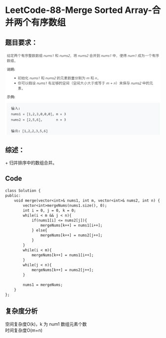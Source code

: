# LeetCode-88-Merge Sorted Array-合并两个有序数组

## 题目要求：
![avatar](https://github.com/JakeChanFangZiyuan20/MyLeetCode/blob/master/img/88.png)

## 综述：  
\+ 归并排序中的数组合并。

## Code
```
class Solution {
public:
    void merge(vector<int>& nums1, int m, vector<int>& nums2, int n) {
        vector<int>mergeNums(nums1.size(), 0);
        int i = 0, j = 0, k = 0;
        while(i < m && j < n){
            if(nums1[i] <= nums2[j]){
                mergeNums[k++] = nums1[i++];
            } else{
                mergeNums[k++] = nums2[j++];
            }
        }
        while(i < m){
            mergeNums[k++] = nums1[i++];
        }
        while(j < n){
            mergeNums[k++] = nums2[j++];
        }

        nums1 = mergeNums;
    }
};
```


## 复杂度分析
空间复杂度O(k)，k 为 num1 数组元素个数  
时间复杂度O(m+n)

